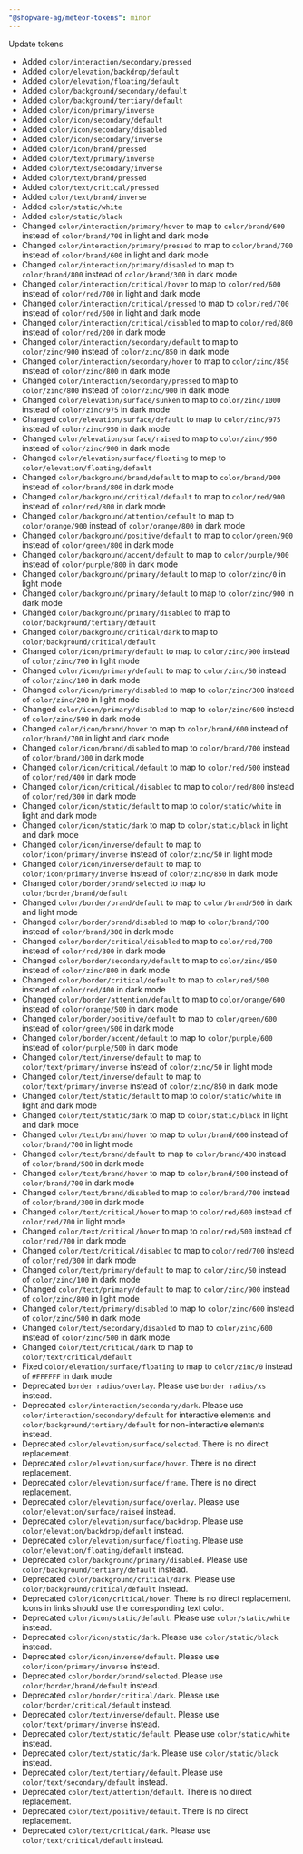 ```yaml
---
"@shopware-ag/meteor-tokens": minor
---
```


Update tokens

- Added `color/interaction/secondary/pressed`
- Added `color/elevation/backdrop/default`
- Added `color/elevation/floating/default`
- Added `color/background/secondary/default`
- Added `color/background/tertiary/default`
- Added `color/icon/primary/inverse`
- Added `color/icon/secondary/default`
- Added `color/icon/secondary/disabled`
- Added `color/icon/secondary/inverse`
- Added `color/icon/brand/pressed`
- Added `color/text/primary/inverse`
- Added `color/text/secondary/inverse`
- Added `color/text/brand/pressed`
- Added `color/text/critical/pressed`
- Added `color/text/brand/inverse`
- Added `color/static/white`
- Added `color/static/black`
- Changed `color/interaction/primary/hover` to map to `color/brand/600` instead of `color/brand/700` in light and dark mode
- Changed `color/interaction/primary/pressed` to map to `color/brand/700` instead of `color/brand/600` in light and dark mode
- Changed `color/interaction/primary/disabled` to map to `color/brand/800` instead of `color/brand/300` in dark mode
- Changed `color/interaction/critical/hover` to map to `color/red/600` instead of `color/red/700` in light and dark mode
- Changed `color/interaction/critical/pressed` to map to `color/red/700` instead of `color/red/600` in light and dark mode
- Changed `color/interaction/critical/disabled` to map to `color/red/800` instead of `color/red/200` in dark mode
- Changed `color/interaction/secondary/default` to map to `color/zinc/900` instead of `color/zinc/850` in dark mode
- Changed `color/interaction/secondary/hover` to map to `color/zinc/850` instead of `color/zinc/800` in dark mode
- Changed `color/interaction/secondary/pressed` to map to `color/zinc/800` instead of `color/zinc/900` in dark mode
- Changed `color/elevation/surface/sunken` to map to `color/zinc/1000` instead of `color/zinc/975` in dark mode
- Changed `color/elevation/surface/default` to map to `color/zinc/975` instead of `color/zinc/950` in dark mode
- Changed `color/elevation/surface/raised` to map to `color/zinc/950` instead of `color/zinc/900` in dark mode
- Changed `color/elevation/surface/floating` to map to `color/elevation/floating/default`
- Changed `color/background/brand/default` to map to `color/brand/900` instead of `color/brand/800` in dark mode
- Changed `color/background/critical/default` to map to `color/red/900` instead of `color/red/800` in dark mode
- Changed `color/background/attention/default` to map to `color/orange/900` instead of `color/orange/800` in dark mode
- Changed `color/background/positive/default` to map to `color/green/900` instead of `color/green/800` in dark mode
- Changed `color/background/accent/default` to map to `color/purple/900` instead of `color/purple/800` in dark mode
- Changed `color/background/primary/default` to map to `color/zinc/0` in light mode
- Changed `color/background/primary/default` to map to `color/zinc/900` in dark mode
- Changed `color/background/primary/disabled` to map to `color/background/tertiary/default`
- Changed `color/background/critical/dark` to map to `color/background/critical/default`
- Changed `color/icon/primary/default` to map to `color/zinc/900` instead of `color/zinc/700` in light mode
- Changed `color/icon/primary/default` to map to `color/zinc/50` instead of `color/zinc/100` in dark mode
- Changed `color/icon/primary/disabled` to map to `color/zinc/300` instead of `color/zinc/200` in light mode
- Changed `color/icon/primary/disabled` to map to `color/zinc/600` instead of `color/zinc/500` in dark mode
- Changed `color/icon/brand/hover` to map to `color/brand/600` instead of `color/brand/700` in light and dark mode
- Changed `color/icon/brand/disabled` to map to `color/brand/700` instead of `color/brand/300` in dark mode
- Changed `color/icon/critical/default` to map to `color/red/500` instead of `color/red/400` in dark mode
- Changed `color/icon/critical/disabled` to map to `color/red/800` instead of `color/red/300` in dark mode
- Changed `color/icon/static/default` to map to `color/static/white` in light and dark mode
- Changed `color/icon/static/dark` to map to `color/static/black` in light and dark mode
- Changed `color/icon/inverse/default` to map to `color/icon/primary/inverse` instead of `color/zinc/50` in light mode
- Changed `color/icon/inverse/default` to map to `color/icon/primary/inverse` instead of `color/zinc/850` in dark mode
- Changed `color/border/brand/selected` to map to `color/border/brand/default`
- Changed `color/border/brand/default` to map to `color/brand/500` in dark and light mode
- Changed `color/border/brand/disabled` to map to `color/brand/700` instead of `color/brand/300` in dark mode
- Changed `color/border/critical/disabled` to map to `color/red/700` instead of `color/red/300` in dark mode
- Changed `color/border/secondary/default` to map to `color/zinc/850` instead of `color/zinc/800` in dark mode
- Changed `color/border/critical/default` to map to `color/red/500` instead of `color/red/400` in dark mode
- Changed `color/border/attention/default` to map to `color/orange/600` instead of `color/orange/500` in dark mode
- Changed `color/border/positive/default` to map to `color/green/600` instead of `color/green/500` in dark mode
- Changed `color/border/accent/default` to map to `color/purple/600` instead of `color/purple/500` in dark mode
- Changed `color/text/inverse/default` to map to `color/text/primary/inverse` instead of `color/zinc/50` in light mode
- Changed `color/text/inverse/default` to map to `color/text/primary/inverse` instead of `color/zinc/850` in dark mode
- Changed `color/text/static/default` to map to `color/static/white` in light and dark mode
- Changed `color/text/static/dark` to map to `color/static/black` in light and dark mode
- Changed `color/text/brand/hover` to map to `color/brand/600` instead of `color/brand/700` in light mode
- Changed `color/text/brand/default` to map to `color/brand/400` instead of `color/brand/500` in dark mode
- Changed `color/text/brand/hover` to map to `color/brand/500` instead of `color/brand/700` in dark mode
- Changed `color/text/brand/disabled` to map to `color/brand/700` instead of `color/brand/300` in dark mode
- Changed `color/text/critical/hover` to map to `color/red/600` instead of `color/red/700` in light mode
- Changed `color/text/critical/hover` to map to `color/red/500` instead of `color/red/700` in dark mode
- Changed `color/text/critical/disabled` to map to `color/red/700` instead of `color/red/300` in dark mode
- Changed `color/text/primary/default` to map to `color/zinc/50` instead of `color/zinc/100` in dark mode
- Changed `color/text/primary/default` to map to `color/zinc/900` instead of `color/zinc/800` in light mode
- Changed `color/text/primary/disabled` to map to `color/zinc/600` instead of `color/zinc/500` in dark mode
- Changed `color/text/secondary/disabled` to map to `color/zinc/600` instead of `color/zinc/500` in dark mode
- Changed `color/text/critical/dark` to map to `color/text/critical/default`
- Fixed `color/elevation/surface/floating` to map to `color/zinc/0` instead of `#FFFFFF` in dark mode
- Deprecated `border radius/overlay`. Please use `border radius/xs` instead.
- Deprecated `color/interaction/secondary/dark`. Please use `color/interaction/secondary/default` for interactive elements and `color/background/tertiary/default` for non-interactive elements instead.
- Deprecated `color/elevation/surface/selected`. There is no direct replacement.
- Deprecated `color/elevation/surface/hover`. There is no direct replacement.
- Deprecated `color/elevation/surface/frame`. There is no direct replacement.
- Deprecated `color/elevation/surface/overlay`. Please use `color/elevation/surface/raised` instead.
- Deprecated `color/elevation/surface/backdrop`. Please use `color/elevation/backdrop/default` instead.
- Deprecated `color/elevation/surface/floating`. Please use `color/elevation/floating/default` instead.
- Deprecated `color/background/primary/disabled`. Please use `color/background/tertiary/default` instead.
- Deprecated `color/background/critical/dark`. Please use `color/background/critical/default` instead.
- Deprecated `color/icon/critical/hover`. There is no direct replacement. Icons in links should use the corresponding text color.
- Deprecated `color/icon/static/default`. Please use `color/static/white` instead.
- Deprecated `color/icon/static/dark`. Please use `color/static/black` instead.
- Deprecated `color/icon/inverse/default`. Please use `color/icon/primary/inverse` instead.
- Deprecated `color/border/brand/selected`. Please use `color/border/brand/default` instead.
- Deprecated `color/border/critical/dark`. Please use `color/border/critical/default` instead.
- Deprecated `color/text/inverse/default`. Please use `color/text/primary/inverse` instead.
- Deprecated `color/text/static/default`. Please use `color/static/white` instead.
- Deprecated `color/text/static/dark`. Please use `color/static/black` instead.
- Deprecated `color/text/tertiary/default`. Please use `color/text/secondary/default` instead.
- Deprecated `color/text/attention/default`. There is no direct replacement.
- Deprecated `color/text/positive/default`. There is no direct replacement.
- Deprecated `color/text/critical/dark`. Please use `color/text/critical/default` instead.
